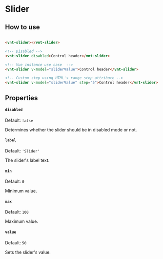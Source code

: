 # Slider

## How to use

```html

<vnt-slider></vnt-slider>

<!-- Disabled -->
<vnt-slider disabled>Control header</vnt-slider>

<!-- Vue instance use case  -->
<vnt-slider v-model="sliderValue">Control header</vnt-slider>

<!-- Custom step using HTML's range step attribute -->
<vnt-slider v-model="sliderValue" step="5">Control header</vnt-slider>
```

## Properties

#### `disabled`
Default: `false`

Determines whether the slider should be in disabled mode or not.

#### `label`
Default: `'Slider'`

The slider's label text.

#### `min`
Default: `0`

Minimum value.

#### `max`
Default: `100`

Maximum value.

#### `value`
Default: `50`

Sets the slider's value.
